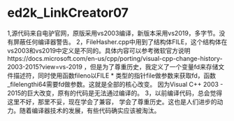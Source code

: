 # ed2k_LinkCreator07

1,源代码来自电驴官网，原版采用vs2003编译，新版本采用vs2019，多字节。没有屏蔽任何编译器警告。
2，FileHasher.cpp中用到了结构体FILE，这个结构体在vs2003和vs2019中定义是不同的。具体内容可以参考微软官方说明https://docs.microsoft.com/en-us/cpp/porting/visual-cpp-change-history-2003-2015?view=vs-2019 ，但是为了尊重历史，我定义了一个变量fd来存储文件描述符，同时使用函数fileno以FILE * 类型的指针file做参数来获取fd，函数_filelengthi64需要fd做参数。这就是全部的核心改变。
因为Visual C++ 2003 - 2015的巨大改变，原有的代码是无法通过编译的。
3，以前编译代码，总会觉得这里不好，那里不妥，现在学会了兼容， 学会了尊重历史。这也是人们进步的动力。随着编译器技术的发展，有些代码确实应该被淘汰。
